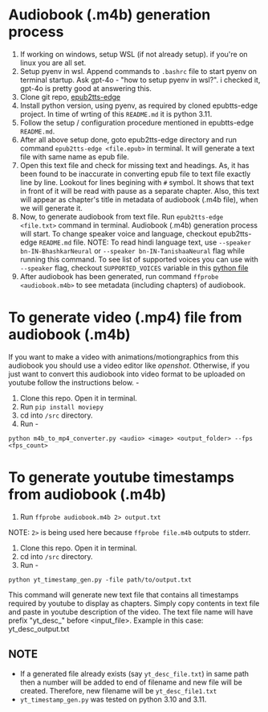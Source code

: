 # Audiobook (.m4b) generation process

1. If working on windows, setup WSL (if not already setup). if you're on linux you are all set.
1. Setup pyenv in wsl. Append commands to `.bashrc` file to start pyenv on terminal startup. Ask gpt-4o - "how to setup pyenv in wsl?". i checked it, gpt-4o is pretty good at answering this.
1. Clone git repo, [epub2tts-edge](https://github.com/aedocw/epub2tts-edge)
1. Install python version, using pyenv, as required by cloned epubtts-edge project. In time of wrting of this `README.md` it is python 3.11.
1. Follow the setup / configuration procedure mentioned in epubtts-edge `README.md`.
1. After all above setup done, goto epub2tts-edge directory and run command `epub2tts-edge <file.epub>` in terminal. It will generate a text file with same name as epub file. 
1. Open this text file and check for missing text and headings. As, it has been found to be inaccurate in converting epub file to text file exactly line by line. Lookout for lines begining with `#` symbol. It shows that text in front of it will be read with pause as a separate chapter. Also, this text will appear as chapter's title in metadata of audiobook (.m4b file), when we will generate it. 
1. Now, to generate audiobook from text file. Run `epub2tts-edge <file.txt>` command in terminal. Audiobook (.m4b) generation process will start. To change speaker voice and language, checkout epub2tts-edge `README.md` file. NOTE: To read hindi language text, use `--speaker bn-IN-BhashkarNeural` or `--speaker bn-IN-TanishaaNeural` flag while running this command. To see list of supported voices you can use with `--speaker` flag,  checkout `SUPPORTED_VOICES` variable in this [python file](https://github.com/hasscc/hass-edge-tts/blob/main/custom_components/edge_tts/tts.py)
1. After audiobook has been generated, run command `ffprobe <audiobook.m4b>` to see metadata (including chapters) of audiobook.

# To generate video (.mp4) file from audiobook (.m4b) 

If you want to make a video with animations/motiongraphics from this audiobook you should use a video editor like *openshot*. Otherwise, if you just want to convert this audiobook into video format to be uploaded on youtube follow the instructions below. -

1. Clone this repo. Open it in terminal.
1. Run `pip install moviepy`
1. cd into `/src` directory.
1. Run - 

```shell
python m4b_to_mp4_converter.py <audio> <image> <output_folder> --fps <fps_count>
```
<audio> : path to audio file to be used for video.
<image> : path to image to be used in video over its entire duration. TIP: Use dimensions of image as you would want your video's dimensions.
<output_folder> : path to store the output video file.
<fps_count> : describe fps for entire video. If video will just have one still image for entire duration then just use fps_count as 1.

# To generate youtube timestamps from audiobook (.m4b)

1. Run `ffprobe audiobook.m4b 2> output.txt`

NOTE: `2>` is being used here because `ffprobe file.m4b` outputs to stderr.

1. Clone this repo. Open it in terminal.
1. cd into `/src` directory.
1. Run - 

```shell
python yt_timestamp_gen.py -file path/to/output.txt
```
This command will generate new text file that contains all timestamps required by youtube to display as chapters. Simply copy contents in text file and paste in youtube description of the video. The text file name will have prefix "yt_desc_" before <input_file>. Example in this case: yt_desc_output.txt

## NOTE
- If a generated file already exists (say `yt_desc_file.txt`) in same path then a number will be added to end of filename and new file will be created. Therefore, new filename will be `yt_desc_file1.txt`
- `yt_timestamp_gen.py` was tested on python 3.10 and 3.11. 






